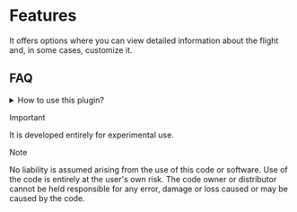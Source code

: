 # Features
It offers options where you can view detailed information about the flight and, in some cases, customize it.

## FAQ
<details>
<summary>How to use this plugin?</summary>
  
---
> #### Install Tampermonkey Extension
> You can install here: https://www.tampermonkey.net

> #### Copy Script
> After installing tampermonkey, create a new user script on tampermonkey, [copy the script](https://github.com/Ferhatduran55/geofs-flightassistant/blob/master/release/index.user.js) and paste it into the new user script.
---
</details>

> [!IMPORTANT]
> It is developed entirely for experimental use.

> [!NOTE]
> No liability is assumed arising from the use of this code or software. Use of the code is entirely at the user's own risk. The code owner or distributor cannot be held responsible for any error, damage or loss caused or may be caused by the code.
